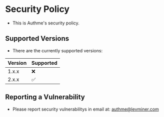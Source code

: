 # Security Policy

-   This is Authme's security policy.

## Supported Versions

-   There are the currently supported versions:

| Version | Supported          |
| ------- | ------------------ |
| 1.x.x   | :x:                |
| 2.x.x   | :white_check_mark: |

## Reporting a Vulnerability

-   Please report security vulnerabilitys in email at: <authme@levminer.com>
